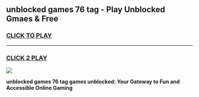 
## unblocked games 76 tag - Play Unblocked Gmaes & Free
<h3>
<a href="https://news.freeplayer.one?title=unblocked_games_76_tag&ref=23F">CLICK TO PLAY</a></h3>
<hr>

<h3>
<a href="https://news.freeplayer.one?title=unblocked_games_76_tag&ref=23F">CLICK 2 PLAY</a>
  
</h3>

<a href="https://news.freeplayer.one?title=unblocked_games_76_tag&ref=23F/"><img src="https://clearcache.store/games.png"></a>


**unblocked games 76 tag games unblocked: Your Gateway to Fun and Accessible Online Gaming**
